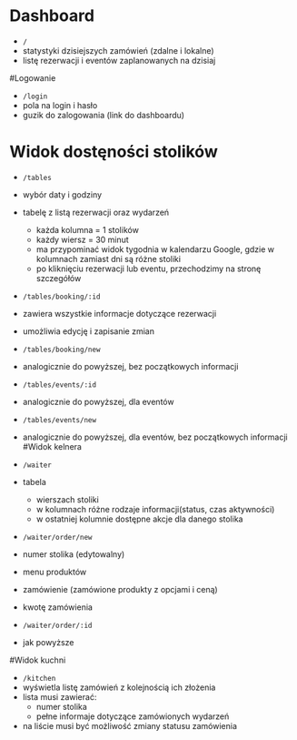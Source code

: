 # Dashboard

- `/`
- statystyki dzisiejszych zamówień (zdalne i lokalne)
- listę rezerwacji i eventów zaplanowanych na dzisiaj

#Logowanie

- `/login`
- pola na login i hasło
- guzik do zalogowania (link do dashboardu)

# Widok dostęności stolików

- `/tables`
- wybór daty i godziny
- tabelę z listą rezerwacji oraz wydarzeń
  - każda kolumna = 1 stolików
  - każdy wiersz = 30 minut
  - ma przypominać widok tygodnia w kalendarzu Google, gdzie w kolumnach zamiast dni są różne stoliki
  - po kliknięciu rezerwacji lub eventu, przechodzimy na stronę szczegółów

- `/tables/booking/:id`
- zawiera wszystkie informacje dotyczące rezerwacji
- umożliwia edycję i zapisanie zmian
- `/tables/booking/new`
- analogicznie do powyższej, bez początkowych informacji
- `/tables/events/:id`
- analogicznie do powyższej, dla eventów
- `/tables/events/new`
- analogicznie do powyższej, dla eventów, bez początkowych informacji
#Widok kelnera

- `/waiter`
- tabela
  - wierszach stoliki
  - w kolumnach różne rodzaje informacji(status, czas aktywności)
  - w ostatniej kolumnie dostępne akcje dla danego stolika
- `/waiter/order/new`
- numer stolika (edytowalny)
- menu produktów
- zamówienie (zamówione produkty z opcjami i ceną)
- kwotę zamówienia
- `/waiter/order/:id`
- jak powyższe


#Widok kuchni

- `/kitchen`
- wyświetla listę zamówień z kolejnością ich złożenia
- lista musi zawierać:
  - numer stolika
  - pełne informaje dotyczące zamówionych wydarzeń
- na liście musi być możliwość zmiany statusu zamówienia

